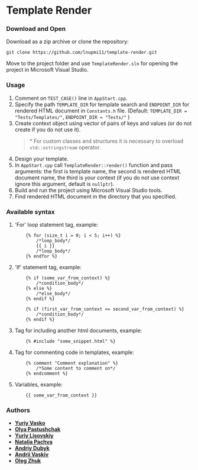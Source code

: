# Template Render

### Download and Open

Download as a zip archive or clone the repository:

```
git clone https://github.com/lnupmi11/template-render.git
```
Move to the project folder and use `TemplateRender.sln` for opening
the project in Microsoft Visual Studio.

### Usage

1. Comment on `TEST_CASE()` line in `AppStart.cpp`.
2. Specify the path `TEMPLATE_DIR` for template search and `ENDPOINT_DIR` for rendered HTML document in `Constants.h` file.
(Default: `TEMPLATE_DIR = "Tests/Templates/"`, `ENDPOINT_DIR = "Tests/"` )
3. Create context object using vector of pairs of keys and values (or do not create if you do not use it).
    > \* For custom classes and structures it is necessary to overload `std::ostringstream` operator.
4. Design your template.
5. In `AppStart.cpp` call `TemplateRender::render()` function and pass arguments:
the first is template name, the second is rendered HTML document name, the third is your context
(if you do not use context ignore this argument, default is `nullptr`).
6. Build and run the project using Microsoft Visual Studio tools.
7. Find rendered HTML document in the directory that you specified.  

### Available syntax
1. 'For' loop statement tag, example:
    
    ```
        {% for (size_t i = 0; i < 5; i++) %}
            /*loop_body*/
            {{ i }}
            /*loop_body*/
        {% endfor %}
    ```
2. 'If' statement tag, example:

    ```
        {% if (some_var_from_context) %}
            /*condition_body*/
        {% else %}
            /*else_body*/
        {% endif %}
    ```
    ```
        {% if (first_var_from_context <= second_var_from_context) %}
            /*condition_body*/
        {% endif %}
    ```
3. Tag for including another html documents, example:

    ```
        {% #include "some_snippet.html" %}
    ```
4. Tag for commenting code in templates, example:

    ```
        {% comment "Comment explanation" %}
            /*Some content to comment on*/
        {% endcomment %}
    ```
    
5. Variables, example:

    ```
        {{ some_var_from_context }}
    ```

### Authors

* **[Yuriy Vasko](https://github.com/YuraVasko)**
* **[Olya Pastushchak](https://github.com/OlyaPastushchak)**
* **[Yuriy Lisovskiy](https://github.com/YuriyLisovskiy)**
* **[Natalia Pachva](https://github.com/nataliapachva)**
* **[Andriy Dubyk](https://github.com/andrewDubyk)**
* **[Andrii Vaskiv](https://github.com/AndriiVaskiv)**
* **[Oleg Zhuk](https://github.com/NSArray47)**
